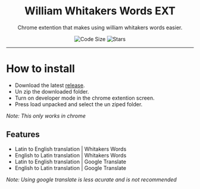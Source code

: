 <div align="center">
  <!-- Logo and Title -->
  <h1>William Whitakers Words EXT</h1>
  <p>Chrome extention that makes using william whitakers words easier.</p>

  <!-- Fancy badges -->
<img src="https://img.shields.io/github/languages/code-size/cqb13/William-Whitakers-Words-EXT" alt="Code Size">
<img src="https://img.shields.io/github/stars/cqb13/William-Whitakers-Words-EXT" alt="Stars">
</div>

<hr />

# How to install
- Download the latest [release](/../../releases).
- Un zip the downloaded folder.
- Turn on developer mode in the chrome extention screen.
- Press load unpacked and select the un ziped folder.

*Note: This only works in chrome*

## Features 
- Latin to English translation | Whitakers Words
- English to Latin translation | Whitakers Words
- Latin to English translation | Google Translate
- English to Latin translation | Google Translate

*Note: Using google translate is less acurate and is not recommended*
